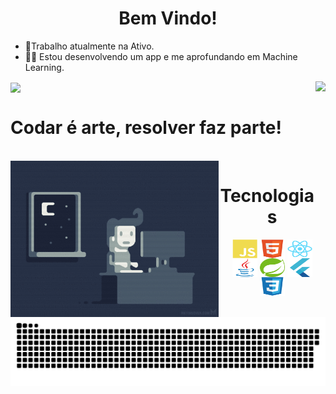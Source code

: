 <H1 align= "center">Bem Vindo!</H1>

- 💼Trabalho atualmente na Ativo.
- 👨‍💻 Estou desenvolvendo um app e me aprofundando em Machine Learning.

<a href="https://github.com/anuraghazra/github-readme-stats">
  <img height=200 align="center" src="https://github-readme-stats.vercel.app/api?username=matheusFPZ&theme=radical" />
</a>
<a href="https://github.com/anuraghazra/convoychat">
  <img height=200 align="right" src="https://github-readme-stats.vercel.app/api/top-langs?username=matheusFPZ&layout=compact&langs_count=8&card_width=320&theme=radical" />
</a>
<H1>Codar é arte, resolver faz parte!</H1>

  <div align="center"><br>
    <img align = "left" height= "250" alt="codando" src="code.gif">
    <H1>Tecnologias</H1>
    <img align ="center" height="30" width="40" alt="javascript" src="https://raw.githubusercontent.com/devicons/devicon/master/icons/javascript/javascript-plain.svg">
   <img align ="center" height="30" width="40" alt="html" src="https://raw.githubusercontent.com/devicons/devicon/master/icons/html5/html5-original.svg">
     <img align ="center" height="30" width="40" alt="react" src="https://raw.githubusercontent.com/devicons/devicon/master/icons/react/react-original.svg">
   <img align ="center" height="30" width="40" alt="java" src="https://raw.githubusercontent.com/devicons/devicon/master/icons/java/java-original.svg">
   <img align ="center" height="30" width="40" alt="spring" src="https://raw.githubusercontent.com/devicons/devicon/master/icons/spring/spring-original.svg">
    <img align ="center" height="30" width="40" alt="flutter" src="https://raw.githubusercontent.com/devicons/devicon/master/icons/flutter/flutter-original.svg">
    <img align ="center" height="30" width="40" alt="css" src="https://raw.githubusercontent.com/devicons/devicon/master/icons/css3/css3-original.svg">
    
 </div>    

  

![Snake animation](https://github.com/matheusFPZ/matheusFPZ/blob/output/github-contribution-grid-snake.svg)
